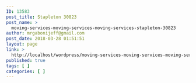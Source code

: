 ```yaml
---
ID: 13583
post_title: Stapleton 30823
post_name: >
  moving-services-moving-services-moving-services-stapleton-30823
author: mrgabonijeff@gmail.com
post_date: 2018-03-28 01:51:51
layout: page
link: >
  http://localhost/wordpress/moving-services-moving-services-moving-services-stapleton-30823/
published: true
tags: [ ]
categories: [ ]
---
```

